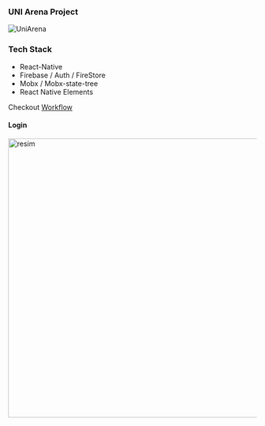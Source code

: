### UNI Arena Project

![UniArena](https://socialify.git.ci/UNIArena/UniArena/image?description=1&forks=1&issues=1&language=1&logo=https%3A%2F%2Fuser-images.githubusercontent.com%2F22038798%2F112767977-4cff0000-9022-11eb-857a-98f1c21f9f01.png&owner=1&pattern=Circuit%20Board&pulls=1&stargazers=1&theme=Dark)

### Tech Stack
- React-Native
- Firebase / Auth / FireStore
- Mobx / Mobx-state-tree
- React Native Elements

Checkout [Workflow](https://github.com/UNIArena/UniArena/projects/1)


#### Login
<img width="566" alt="resim" src="https://user-images.githubusercontent.com/22038798/112767891-d2ce7b80-9021-11eb-9f32-7e8ed5abf4b3.png">

